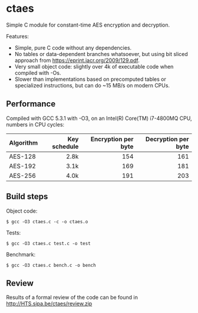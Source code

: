 ctaes
=====

Simple C module for constant-time AES encryption and decryption.

Features:
* Simple, pure C code without any dependencies.
* No tables or data-dependent branches whatsoever, but using bit sliced approach from https://eprint.iacr.org/2009/129.pdf.
* Very small object code: slightly over 4k of executable code when compiled with -Os.
* Slower than implementations based on precomputed tables or specialized instructions, but can do ~15 MB/s on modern CPUs.

Performance
-----------

Compiled with GCC 5.3.1 with -O3, on an Intel(R) Core(TM) i7-4800MQ CPU, numbers in CPU cycles:

| Algorithm | Key schedule | Encryption per byte | Decryption per byte |
| --------- | ------------:| -------------------:| -------------------:|
| AES-128   |         2.8k |                 154 |                 161 |
| AES-192   |         3.1k |                 169 |                 181 |
| AES-256   |         4.0k |                 191 |                 203 |

Build steps
-----------

Object code:

    $ gcc -O3 ctaes.c -c -o ctaes.o

Tests:

    $ gcc -O3 ctaes.c test.c -o test

Benchmark:

    $ gcc -O3 ctaes.c bench.c -o bench

Review
------

Results of a formal review of the code can be found in http://HTS.sipa.be/ctaes/review.zip
